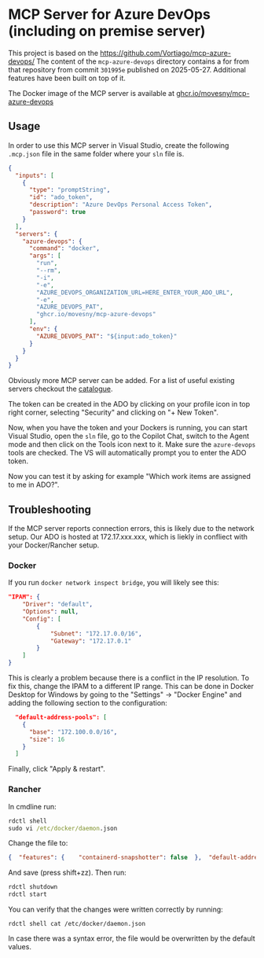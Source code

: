 # MCP Server for Azure DevOps (including on premise server)
This project is based on the https://github.com/Vortiago/mcp-azure-devops/
The content of the `mcp-azure-devops` directory contains a for from that repository from commit `301995e` published on 2025-05-27. Additional features have been built on top of it.

The Docker image of the MCP server is available at [ghcr.io/movesny/mcp-azure-devops](https://github.com/users/movesny/packages/container/package/mcp-azure-devops)

## Usage
In order to use this MCP server in Visual Studio, create the following `.mcp.json` file in the same folder where your `sln` file is.
```json
{
  "inputs": [
    {
      "type": "promptString",
      "id": "ado_token",
      "description": "Azure DevOps Personal Access Token",
      "password": true
    }
  ],
  "servers": {
    "azure-devops": {
      "command": "docker",
      "args": [
        "run",
        "--rm",
        "-i",
        "-e",
        "AZURE_DEVOPS_ORGANIZATION_URL=HERE_ENTER_YOUR_ADO_URL",
        "-e",
        "AZURE_DEVOPS_PAT",
        "ghcr.io/movesny/mcp-azure-devops"
      ],
      "env": {
        "AZURE_DEVOPS_PAT": "${input:ado_token}"
      }
    }
  }
}
```
Obviously more MCP server can be added. For a list of useful existing servers checkout the [catalogue](https://github.com/modelcontextprotocol/servers).

The token can be created in the ADO by clicking on your profile icon in top right corner, selecting "Security" and clicking on "+ New Token".

Now, when you have the token and your Dockers is running, you can start Visual Studio, open the `sln` file, go to the Copilot Chat, switch to the Agent mode and then click on the Tools icon next to it. Make sure the `azure-devops` tools are checked. The VS will automatically prompt you to enter the ADO token.

Now you can test it by asking for example "Which work items are assigned to me in ADO?".

## Troubleshooting
If the MCP server reports connection errors, this is likely due to the network setup.
Our ADO is hosted at 172.17.xxx.xxx, which is liekly in confliect with your Docker/Rancher setup.

### Docker
If you run `docker network inspect bridge`, you will likely see this:
```json
"IPAM": {
    "Driver": "default",
    "Options": null,
    "Config": [
        {
            "Subnet": "172.17.0.0/16",
            "Gateway": "172.17.0.1"
        }
    ]
}
```
This is clearly a problem because there is a conflict in the IP resolution. To fix this, change the IPAM to a different IP range. This can be done in Docker Desktop for Windows by going to the "Settings" -> "Docker Engine" and adding the following section to the configuration:
```json
  "default-address-pools": [
    {
      "base": "172.100.0.0/16",
      "size": 16
    }
  ]
```
Finally, click "Apply & restart".

### Rancher
In cmdline run:
```cmd
rdctl shell
sudo vi /etc/docker/daemon.json
```
Change the file to:
```json
{  "features": {    "containerd-snapshotter": false  },  "default-address-pools": [    {      "base": "172.100.0.0/16",      "size": 16    }  ]}
```
And save (press shift+zz).
Then run:
```cmd
rdctl shutdown
rdctl start
```
You can verify that the changes were written correctly by running:
```
rdctl shell cat /etc/docker/daemon.json
```
In case there was a syntax error, the file would be overwritten by the default values.

